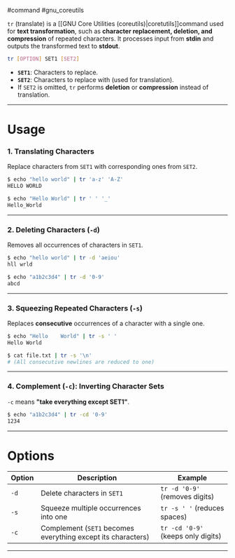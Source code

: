 #command #gnu_coreutils 

`tr` (translate) is a [[GNU Core Utilities (coreutils)|coretutils]]command used for **text transformation**, such as **character replacement, deletion, and compression** of repeated characters. It processes input from **stdin** and outputs the transformed text to **stdout**.
```sh
tr [OPTION] SET1 [SET2]
```
- **`SET1`**: Characters to replace.
- **`SET2`**: Characters to replace with (used for translation).
- If `SET2` is omitted, `tr` performs **deletion** or **compression** instead of translation.
---
# **Usage**
### **1. Translating Characters**
Replace characters from `SET1` with corresponding ones from `SET2`.
```sh
$ echo "hello world" | tr 'a-z' 'A-Z'
HELLO WORLD

$ echo "Hello World" | tr ' ' '_'
Hello_World
```
---
### **2. Deleting Characters (`-d`)**
Removes all occurrences of characters in `SET1`.
```sh
$ echo "hello world" | tr -d 'aeiou'
hll wrld

$ echo "a1b2c3d4" | tr -d '0-9'
abcd
```
---
### **3. Squeezing Repeated Characters (`-s`)**
Replaces **consecutive** occurrences of a character with a single one.
```sh
$ echo "Hello    World" | tr -s ' '
Hello World

$ cat file.txt | tr -s '\n'
# (All consecutive newlines are reduced to one)
```
---
### **4. Complement (`-c`): Inverting Character Sets**
`-c` means **"take everything except SET1"**.
```sh
$ echo "a1b2c3d4" | tr -cd '0-9'
1234
```
---
# **Options**

|**Option**|**Description**|**Example**|
|---|---|---|
|`-d`|Delete characters in `SET1`|`tr -d '0-9'` (removes digits)|
|`-s`|Squeeze multiple occurrences into one|`tr -s ' '` (reduces spaces)|
|`-c`|Complement (`SET1` becomes everything except its characters)|`tr -cd '0-9'` (keeps only digits)|

---